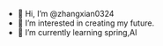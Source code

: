 - 👋 Hi, I’m @zhangxian0324
- 👀 I’m interested in creating my future.
- 🌱 I’m currently learning spring,AI
<!---
zhangxian0324/zhangxian0324 is a ✨ special ✨ repository because its `README.md` (this file) appears on your GitHub profile.
You can click the Preview link to take a look at your changes.
--->

